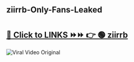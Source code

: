 
 ## ziirrb-Only-Fans-Leaked

# <h2><a href="https://clipsfans.com/ziirrb&ref=git">🔗 Click to LINKS ⏩⏩ 👉 🟢 ziirrb </a></h2>

<a href="https://clipsfans.com/ziirrb&ref=git" rel="nofollow" data-target="animated-image.originalLink"><img src="https://i.ibb.co.com/xMMVF88/686577567.gif" alt="Viral Video Original" style="max-width: 100%; display: inline-block;" data-target="animated-image.originalImage"></a>
